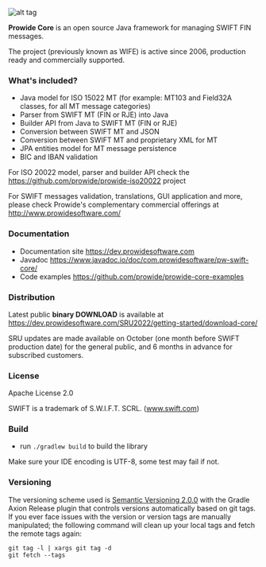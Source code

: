 ![alt tag](https://www.prowidesoftware.com/img/logo/horizontal/500x142.png)


**Prowide Core** is an open source Java framework for managing SWIFT FIN messages.

The project (previously known as WIFE) is active since 2006, production ready and commercially supported.


### What's included?

* Java model for ISO 15022 MT (for example: MT103 and Field32A classes, for all MT message categories)
* Parser from SWIFT MT (FIN or RJE) into Java
* Builder API from Java to SWIFT MT (FIN or RJE)
* Conversion between SWIFT MT and JSON
* Conversion between SWIFT MT and proprietary XML for MT
* JPA entities model for MT message persistence
* BIC and IBAN validation

For ISO 20022 model, parser and builder API check the https://github.com/prowide/prowide-iso20022 project

For SWIFT messages validation, translations, GUI application and more, please check Prowide's complementary commercial offerings at http://www.prowidesoftware.com/

### Documentation
* Documentation site https://dev.prowidesoftware.com
* Javadoc https://www.javadoc.io/doc/com.prowidesoftware/pw-swift-core/
* Code examples https://github.com/prowide/prowide-core-examples

### Distribution
Latest public **binary DOWNLOAD** is available at https://dev.prowidesoftware.com/SRU2022/getting-started/download-core/

SRU updates are made available on October (one month before SWIFT production date) for the general public, and 6 months in advance for subscribed customers.

### License

Apache License 2.0

SWIFT is a trademark of S.W.I.F.T. SCRL. (www.swift.com)

### Build

* run `./gradlew build` to build the library

Make sure your IDE encoding is UTF-8, some test may fail if not.

### Versioning

The versioning scheme used is [Semantic Versioning 2.0.0](http://semver.org/) with the Gradle Axion Release plugin
that controls versions automatically based on git tags. If you ever face issues with the version or version tags are
manually manipulated; the following command will clean up your local tags and fetch the remote tags again:

```
git tag -l | xargs git tag -d
git fetch --tags
```
